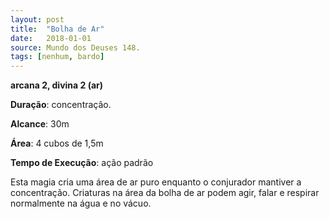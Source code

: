 ```yaml
---
layout: post
title:  "Bolha de Ar"
date:   2018-01-01
source: Mundo dos Deuses 148.
tags: [nenhum, bardo]
---
```


**arcana 2, divina 2 (ar)**

**Duração**: concentração.

**Alcance**: 30m

**Área**: 4 cubos de 1,5m

**Tempo de Execução**: ação padrão

Esta magia cria uma área de ar puro enquanto o conjurador mantiver a concentração. Criaturas na área da bolha de ar podem agir, falar e respirar normalmente na água e no vácuo.
